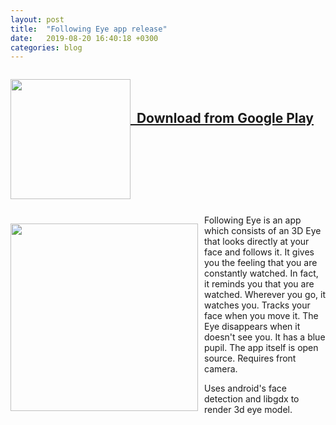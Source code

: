 ```yaml
---
layout: post
title:  "Following Eye app release"
date:   2019-08-20 16:40:18 +0300
categories: blog
---
```


<div style="height:200px;">
 <p style="float: left;">
<img src="{{site.baseurl}}/assets/img/eye_icon.png" width="192">  
</p>
<p>
<br><br> 
<h2> <a href="https://play.google.com/store/apps/details?id=ru.ivanludvig.followingeye" target="_blank">  &nbsp; Download from Google Play</a></h2>
</p>
</div>

<br>
<div>
 <p style="float: left;">
<img src="{{site.baseurl}}/assets/img/eye_screenshot.jpg" width="300" style="margin-right:10px;">
</p>
<p>
Following Eye is an app which consists of an 3D Eye that looks directly at your face and follows it. It gives you the feeling that you are constantly watched. In fact, it reminds you that you are watched. Wherever you go, it watches you. Tracks your face when you move it. The Eye disappears when it doesn't see you. It has a blue pupil. The app itself is open source. Requires front camera.
</p>
</div>

Uses android's face detection and libgdx to render 3d eye model.

